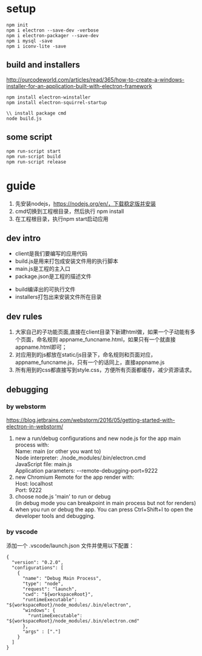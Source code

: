 # setup
```
npm init
npm i electron --save-dev -verbose
npm i electron-packager --save-dev
npm i mysql -save
npm i iconv-lite -save
```

## build and installers
http://ourcodeworld.com/articles/read/365/how-to-create-a-windows-installer-for-an-application-built-with-electron-framework
```
npm install electron-winstaller
npm install electron-squirrel-startup

\\ install package cmd
node build.js
```

## some script
```
npm run-script start
npm run-script build
npm run-script release
```

# guide
1. 先安装nodejs，https://nodejs.org/en/，下载稳定版并安装
2. cmd切换到工程根目录，然后执行 npm install 
3. 在工程根目录，执行npm start启动应用

## dev intro
- client是我们要编写的应用代码
- build.js是用来打包成安装文件用的执行脚本
- main.js是工程的主入口
- package.json是工程的描述文件

+ build编译出的可执行文件
+ installers打包出来安装文件所在目录

## dev rules
1. 大家自己的子功能页面,直接在client目录下新建html做，如果一个子动能有多个页面，命名规则 appname_funcname.html，如果只有一个就直接appname.html即可；
2. 对应用到的js都放在static/js目录下，命名规则和页面对应，appname_funcname.js，只有一个的话同上，直接appname.js
3. 所有用到的css都直接写到style.css，方便所有页面都缓存，减少资源请求。

## debugging 
### by webstorm
https://blog.jetbrains.com/webstorm/2016/05/getting-started-with-electron-in-webstorm/
1. new a run/debug configurations and new node.js for the app main process with:<br/>
    Name: main (or other you want to)<br/>
    Node interpreter: ./node_modules/.bin/electron.cmd<br/>
    JavaScript file: main.js<br/>
    Application parameters: --remote-debugging-port=9222
2. new Chromium Remote for the app render with:<br/>
    Host: localhost<br/>
    Port: 9222
3. choose node.js 'main' to run or debug<br/>
(in debug mode you can breakpoint in main process but not for renders)
4. when you run or debug the app. You can press Ctrl+Shift+I to open the developer tools and debugging.


### by vscode
添加一个 .vscode/launch.json 文件并使用以下配置：
```
{
  "version": "0.2.0",
  "configurations": [
    {
      "name": "Debug Main Process",
      "type": "node",
      "request": "launch",
      "cwd": "${workspaceRoot}",
      "runtimeExecutable": "${workspaceRoot}/node_modules/.bin/electron",
      "windows": {
        "runtimeExecutable": "${workspaceRoot}/node_modules/.bin/electron.cmd"
      },
      "args" : ["."]
    }
  ]
}
```